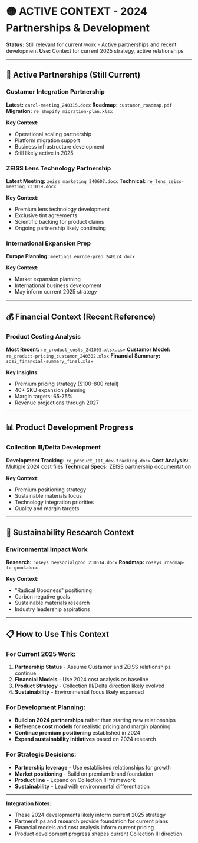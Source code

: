 # 🟡 ACTIVE CONTEXT - 2024 Partnerships & Development

**Status:** Still relevant for current work - Active partnerships and recent development
**Use:** Context for current 2025 strategy, active relationships

---

## 🤝 Active Partnerships (Still Current)

### Custamor Integration Partnership
**Latest:** `carol-meeting_240315.docx`
**Roadmap:** `custamor_roadmap.pdf`
**Migration:** `re_shopify_migration-plan.xlsx`

**Key Context:**
- Operational scaling partnership
- Platform migration support
- Business infrastructure development
- Still likely active in 2025

### ZEISS Lens Technology Partnership  
**Latest Meeting:** `zeiss_marketing_240607.docx`
**Technical:** `re_lens_zeiss-meeting_231019.docx`

**Key Context:**
- Premium lens technology development
- Exclusive tint agreements
- Scientific backing for product claims
- Ongoing partnership likely continuing

### International Expansion Prep
**Europe Planning:** `meetings_europe-prep_240124.docx`

**Key Context:**
- Market expansion planning
- International business development
- May inform current 2025 strategy

---

## 💰 Financial Context (Recent Reference)

### Product Costing Analysis
**Most Recent:** `re_product_costs_241005.xlsx.csv`
**Custamor Model:** `re_product-pricing_custamor_240302.xlsx`
**Financial Summary:** `sdsi_financial-summary_final.xlsx`

**Key Insights:**
- Premium pricing strategy ($100-800 retail)
- 40+ SKU expansion planning
- Margin targets: 65-75%
- Revenue projections through 2027

---

## 📊 Product Development Progress

### Collection III/Delta Development
**Development Tracking:** `re_product_III_dev-tracking.docx`
**Cost Analysis:** Multiple 2024 cost files
**Technical Specs:** ZEISS partnership documentation

**Key Context:**
- Premium positioning strategy
- Sustainable materials focus  
- Technology integration priorities
- Quality and margin targets

---

## 🌱 Sustainability Research Context

### Environmental Impact Work
**Research:** `roseys_heysocialgood_230614.docx`
**Roadmap:** `roseys_roadmap-to-good.docx`

**Key Context:**
- "Radical Goodness" positioning
- Carbon negative goals
- Sustainable materials research
- Industry leadership aspirations

---

## 📋 How to Use This Context

### For Current 2025 Work:
1. **Partnership Status** - Assume Custamor and ZEISS relationships continue
2. **Financial Models** - Use 2024 cost analysis as baseline
3. **Product Strategy** - Collection III/Delta direction likely evolved
4. **Sustainability** - Environmental focus likely expanded

### For Development Planning:
- **Build on 2024 partnerships** rather than starting new relationships
- **Reference cost models** for realistic pricing and margin planning  
- **Continue premium positioning** established in 2024
- **Expand sustainability initiatives** based on 2024 research

### For Strategic Decisions:
- **Partnership leverage** - Use established relationships for growth
- **Market positioning** - Build on premium brand foundation
- **Product line** - Expand on Collection III framework
- **Sustainability** - Lead with environmental differentiation

---

**Integration Notes:**
- These 2024 developments likely inform current 2025 strategy
- Partnerships and research provide foundation for current plans
- Financial models and cost analysis inform current pricing
- Product development progress shapes current Collection III direction